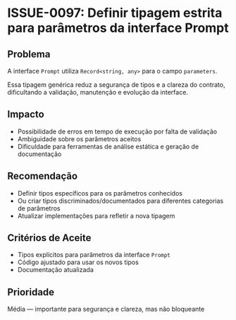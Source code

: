 # ISSUE-0097: Definir tipagem estrita para parâmetros da interface Prompt

## Problema
A interface `Prompt` utiliza `Record<string, any>` para o campo `parameters`.

Essa tipagem genérica reduz a segurança de tipos e a clareza do contrato, dificultando a validação, manutenção e evolução da interface.

## Impacto
- Possibilidade de erros em tempo de execução por falta de validação
- Ambiguidade sobre os parâmetros aceitos
- Dificuldade para ferramentas de análise estática e geração de documentação

## Recomendação
- Definir tipos específicos para os parâmetros conhecidos
- Ou criar tipos discriminados/documentados para diferentes categorias de parâmetros
- Atualizar implementações para refletir a nova tipagem

## Critérios de Aceite
- Tipos explícitos para parâmetros da interface `Prompt`
- Código ajustado para usar os novos tipos
- Documentação atualizada

## Prioridade
Média — importante para segurança e clareza, mas não bloqueante

